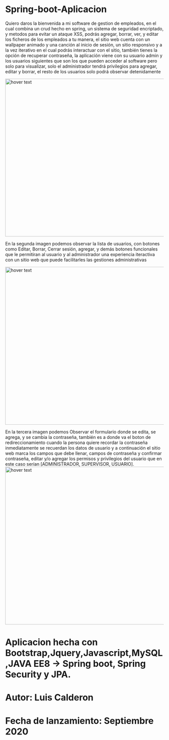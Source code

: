 # Spring-boot-Aplicacion

<p>Quiero daros la bienvenida a mi software de gestion de empleados, en el cual combina un crud hecho en spring, un sistema de seguridad encriptado, y metodos para evitar un ataque XSS, podrás agregar, borrar, ver, y editar los ficheros de los empleados a tu manera, el sitio web cuenta con  un wallpaper animado y una canción al inicio de sesión, un sitio responsivo y a la vez iterativo en el cual podrás interactuar con el sitio, también tienes la opción de recuperar contraseña, la aplicación viene con su usuario admin y los usuarios siguientes que son los que pueden acceder al software pero solo para visualizar, solo el administrador tendrá privilegios para agregar, editar y borrar, el resto de los usuarios solo podrá observar detenidamente</p>

<img src="https://scontent.fmad8-1.fna.fbcdn.net/v/t1.15752-9/119434536_664030770884266_8708640073084405337_n.jpg?_nc_cat=106&_nc_sid=b96e70&_nc_ohc=ZSJ3dHjERnwAX9SN8BP&_nc_ht=scontent.fmad8-1.fna&oh=0584bbfc50e391da618d93e85ff3397e&oe=5F838B96" width="1080" height="500" title="hover text">

<p>En la segunda imagen podemos observar la lista de usuarios, con botones como Editar, Borrar, Cerrar sesión, agregar, y demás botones funcionales que le permitiran al usuario y al administrador una experiencia iteractiva con  un sitio web que puede facilitarles las gestiones administrativas</p>

<img src="https://scontent.fmad8-1.fna.fbcdn.net/v/t1.15752-9/119450615_324711775267116_5849150837141389217_n.png?_nc_cat=111&_nc_sid=b96e70&_nc_ohc=W1NnHCxldIUAX-e4-U1&_nc_ht=scontent.fmad8-1.fna&oh=2440aeec5a00818befcf923fad321279&oe=5F857586" width="1080" height="500" title="hover text">

<p>En la tercera imagen podemos Observar el formulario donde se edita, se agrega, y se cambia la contraseña, también es a donde va el boton de redireccionamiento cuando la persona quiere recordar la contraseña inmediatamente se recuerdan los datos de usuario y a continuación el sitio web marca los campos que debe llenar, campos de contraseña y confirmar contraseña, editar y/o agregar los permisos y privilegios del usuario que en este caso serían [ADMINISTRADOR, SUPERVISOR, USUARIO].
<img src="https://scontent.fmad8-1.fna.fbcdn.net/v/t1.15752-9/119471338_360190791689011_7356784606566992493_n.png?_nc_cat=104&_nc_sid=b96e70&_nc_ohc=5drD7NUrLEYAX8_lzF5&_nc_ht=scontent.fmad8-1.fna&oh=b94df09b9b937ec7154e7737cfcafbe2&oe=5F83510E" width="1080" height="500" title="hover text">


# Aplicacion hecha con Bootstrap,Jquery,Javascript,MySQL,JAVA EE8 -> Spring boot, Spring Security y JPA.

# Autor: Luis Calderon
# Fecha de lanzamiento: Septiembre 2020
